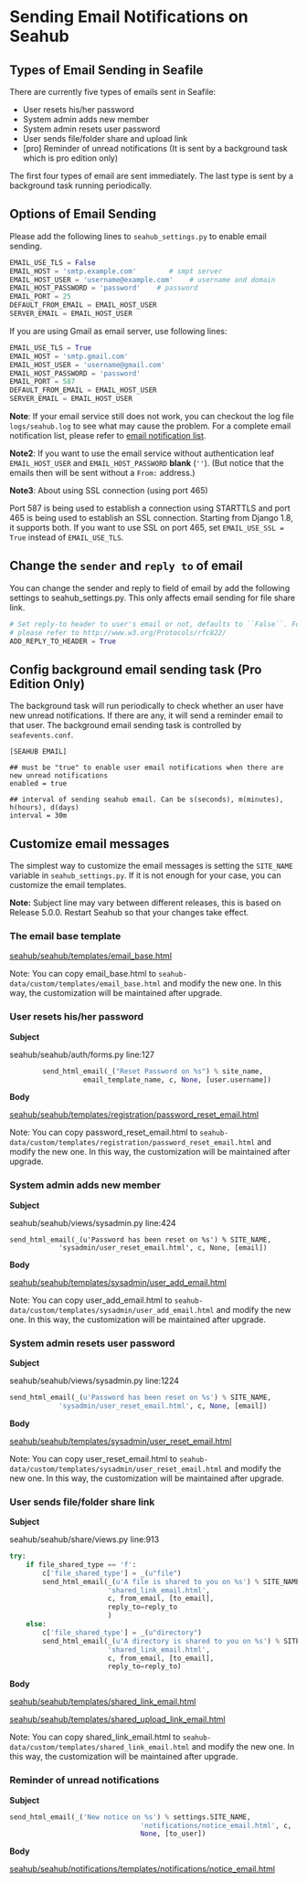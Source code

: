 # Sending Email Notifications on Seahub

## Types of Email Sending in Seafile

There are currently five types of emails sent in Seafile:

* User resets his/her password
* System admin adds new member
* System admin resets user password
* User sends file/folder share and upload link
* \[pro] Reminder of unread notifications (It is sent by a background task which is pro edition only)

The first four types of email are sent immediately. The last type is sent by a background task running periodically.

## Options of Email Sending

Please add the following lines to `seahub_settings.py` to enable email sending.

```python
EMAIL_USE_TLS = False
EMAIL_HOST = 'smtp.example.com'        # smpt server
EMAIL_HOST_USER = 'username@example.com'    # username and domain
EMAIL_HOST_PASSWORD = 'password'    # password
EMAIL_PORT = 25
DEFAULT_FROM_EMAIL = EMAIL_HOST_USER
SERVER_EMAIL = EMAIL_HOST_USER

```

If you are using Gmail as email server, use following lines:

```python
EMAIL_USE_TLS = True
EMAIL_HOST = 'smtp.gmail.com'
EMAIL_HOST_USER = 'username@gmail.com'
EMAIL_HOST_PASSWORD = 'password'
EMAIL_PORT = 587
DEFAULT_FROM_EMAIL = EMAIL_HOST_USER
SERVER_EMAIL = EMAIL_HOST_USER

```

**Note**: If your email service still does not work, you can checkout the log file `logs/seahub.log` to see what may cause the problem. For a complete email notification list, please refer to [email notification list](customize_email_notifications.md).

**Note2**: If you want to use the email service without authentication leaf `EMAIL_HOST_USER` and `EMAIL_HOST_PASSWORD` **blank** (`''`). (But notice that the emails then will be sent without a `From:` address.)

**Note3**: About using SSL connection (using port 465)

Port 587 is being used to establish a connection using STARTTLS and port 465 is being used to establish an SSL connection.  Starting from Django 1.8, it supports both.
If you want to use SSL on port 465, set `EMAIL_USE_SSL = True` instead of `EMAIL_USE_TLS`.


## Change the `sender` and `reply to` of email

You can change the sender and reply to field of email by add the following settings to seahub_settings.py. This only affects email sending for file share link.

```python
# Set reply-to header to user's email or not, defaults to ``False``. For details,
# please refer to http://www.w3.org/Protocols/rfc822/
ADD_REPLY_TO_HEADER = True

```

## Config background email sending task (Pro Edition Only)

The background task will run periodically to check whether an user have new unread notifications. If there are any, it will send a reminder email to that user. The background email sending task is controlled by `seafevents.conf`.

```
[SEAHUB EMAIL]

## must be "true" to enable user email notifications when there are new unread notifications
enabled = true

## interval of sending seahub email. Can be s(seconds), m(minutes), h(hours), d(days)
interval = 30m

```

## Customize email messages

The simplest way to customize the email messages is setting the `SITE_NAME` variable in `seahub_settings.py`. If it is not enough for your case, you can customize the email templates.

**Note:** Subject line may vary between different releases, this is based on Release 5.0.0. Restart Seahub so that your changes take effect.

### The email base template

[seahub/seahub/templates/email_base.html](https://github.com/haiwen/seahub/blob/master/seahub/templates/email_base.html)

Note: You can copy email_base.html to `seahub-data/custom/templates/email_base.html` and modify the new one. In this way, the customization will be maintained after upgrade.

### User resets his/her password

**Subject**

seahub/seahub/auth/forms.py line:127

```python
        send_html_email(_("Reset Password on %s") % site_name,
                  email_template_name, c, None, [user.username])

```

**Body**

[seahub/seahub/templates/registration/password_reset_email.html](https://github.com/haiwen/seahub/blob/master/seahub/templates/registration/password_reset_email.html)

Note: You can copy password_reset_email.html to `seahub-data/custom/templates/registration/password_reset_email.html` and modify the new one. In this way, the customization will be maintained after upgrade.

### System admin adds new member

**Subject**

seahub/seahub/views/sysadmin.py line:424

```
send_html_email(_(u'Password has been reset on %s') % SITE_NAME,
            'sysadmin/user_reset_email.html', c, None, [email])

```

**Body**

[seahub/seahub/templates/sysadmin/user_add_email.html](https://github.com/haiwen/seahub/blob/master/seahub/templates/sysadmin/user_add_email.html)

Note: You can copy user_add_email.html to `seahub-data/custom/templates/sysadmin/user_add_email.html` and modify the new one. In this way, the customization will be maintained after upgrade.

### System admin resets user password

**Subject**

seahub/seahub/views/sysadmin.py line:1224

```python
send_html_email(_(u'Password has been reset on %s') % SITE_NAME,
            'sysadmin/user_reset_email.html', c, None, [email])

```

**Body**

[seahub/seahub/templates/sysadmin/user_reset_email.html](https://github.com/haiwen/seahub/blob/master/seahub/templates/sysadmin/user_reset_email.html)

Note: You can copy user_reset_email.html to `seahub-data/custom/templates/sysadmin/user_reset_email.html` and modify the new one. In this way, the customization will be maintained after upgrade.

### User sends file/folder share link

**Subject**

seahub/seahub/share/views.py line:913

```python
try:
    if file_shared_type == 'f':
        c['file_shared_type'] = _(u"file")
        send_html_email(_(u'A file is shared to you on %s') % SITE_NAME,
                        'shared_link_email.html',
                        c, from_email, [to_email],
                        reply_to=reply_to
                        )
    else:
        c['file_shared_type'] = _(u"directory")
        send_html_email(_(u'A directory is shared to you on %s') % SITE_NAME,
                        'shared_link_email.html',
                        c, from_email, [to_email],
                        reply_to=reply_to)

```

**Body**

[seahub/seahub/templates/shared_link_email.html](https://github.com/haiwen/seahub/blob/master/seahub/templates/shared_link_email.html)

[seahub/seahub/templates/shared_upload_link_email.html](https://github.com/haiwen/seahub/blob/master/seahub/templates/shared_upload_link_email.html)

Note: You can copy shared_link_email.html to `seahub-data/custom/templates/shared_link_email.html` and modify the new one. In this way, the customization will be maintained after upgrade.

### Reminder of unread notifications

**Subject**

```python
send_html_email(_('New notice on %s') % settings.SITE_NAME,
                                'notifications/notice_email.html', c,
                                None, [to_user])

```

**Body**

[seahub/seahub/notifications/templates/notifications/notice_email.html](https://github.com/haiwen/seahub/blob/master/seahub/notifications/templates/notifications/notice_email.html)
